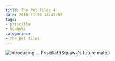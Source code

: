 ```yaml
---
title: The Pet Files 4
date: 2016-11-30 14:43:57
tags:
- priscilla
- squawks
categories:
- the pet files
---
```

<img alt="Introducing.....Priscilla!!(Squawk's future mate.)" src="/binville009.png">
